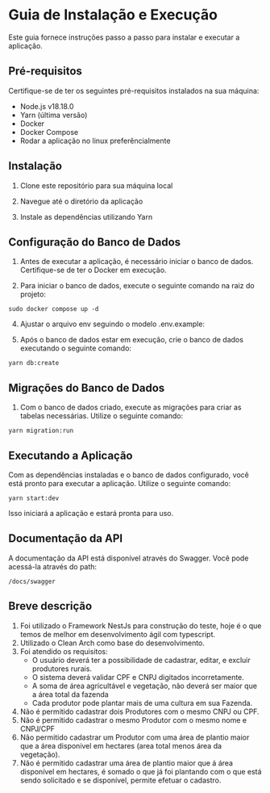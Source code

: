 # Guia de Instalação e Execução

Este guia fornece instruções passo a passo para instalar e executar a aplicação.

## Pré-requisitos

Certifique-se de ter os seguintes pré-requisitos instalados na sua máquina:

- Node.js v18.18.0
- Yarn (última versão)
- Docker
- Docker Compose
- Rodar a aplicação no linux preferêncialmente

## Instalação

1. Clone este repositório para sua máquina local

2. Navegue até o diretório da aplicação

3. Instale as dependências utilizando Yarn

## Configuração do Banco de Dados

1. Antes de executar a aplicação, é necessário iniciar o banco de dados. Certifique-se de ter o Docker em execução.

2. Para iniciar o banco de dados, execute o seguinte comando na raiz do projeto:
```
sudo docker compose up -d
```

4. Ajustar o arquivo env seguindo o modelo .env.example:

5. Após o banco de dados estar em execução, crie o banco de dados executando o seguinte comando:
```
yarn db:create
```
## Migrações do Banco de Dados

1. Com o banco de dados criado, execute as migrações para criar as tabelas necessárias. Utilize o seguinte comando:
```
yarn migration:run
```
## Executando a Aplicação

Com as dependências instaladas e o banco de dados configurado, você está pronto para executar a aplicação. Utilize o seguinte comando: 
```
yarn start:dev
```

Isso iniciará a aplicação e estará pronta para uso.

## Documentação da API

A documentação da API está disponível através do Swagger. Você pode acessá-la através do path: 
```
/docs/swagger
```

## Breve descrição
1. Foi utilizado o Framework NestJs para construção do teste, hoje é o que temos de melhor em desenvolvimento ágil com typescript.
2. Utilizado o Clean Arch como base do desenvolvimento.
3. Foi atendido os requisitos:
	- O usuário deverá ter a possibilidade de cadastrar, editar, e excluir produtores rurais.
	- O sistema deverá validar CPF e CNPJ digitados incorretamente.
	- A soma de área agrícultável e vegetação, não deverá ser maior que a área total da fazenda
	- Cada produtor pode plantar mais de uma cultura em sua Fazenda.
4. Não é permitido cadastrar dois Produtores com o mesmo CNPJ ou CPF.
5. Não é permitido cadastrar o mesmo Produtor com o mesmo nome e CNPJ/CPF
6. Não permitido cadastrar um Produtor com uma área de plantio maior que a área disponivel em hectares (area total menos área da vegetação).
7. Não é permitido cadastrar uma área de plantio maior que á área disponível em hectares, é somado o que já foi plantando com o que está sendo solicitado e se disponível, permite efetuar o cadastro.
